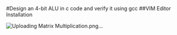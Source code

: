 #Design an 4-bit ALU in c code and verify it using gcc
##VIM Editor Installation

![Uploading Matrix Multiplication.png…]()

